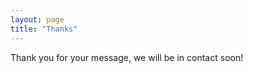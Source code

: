 ```yaml
---
layout: page
title: "Thanks"
---
```

<p> </p>

Thank you for your message, we will be in contact soon!
